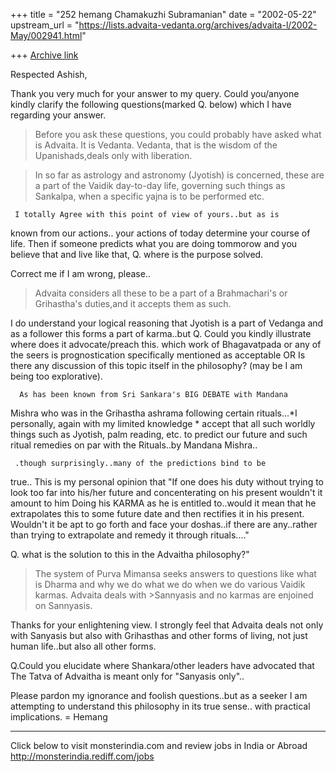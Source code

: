 +++
title = "252 hemang Chamakuzhi Subramanian"
date = "2002-05-22"
upstream_url = "https://lists.advaita-vedanta.org/archives/advaita-l/2002-May/002941.html"

+++
[Archive link](https://lists.advaita-vedanta.org/archives/advaita-l/2002-May/002941.html)

Respected Ashish,

  Thank you very much for your answer to my query. Could
you/anyone kindly clarify the following questions(marked Q. below)
which I have regarding your answer.

>Before you ask these questions, you could probably have asked
>what is Advaita. It is Vedanta. Vedanta, that is the wisdom of
>the Upanishads,deals only with liberation.

>In so far as astrology and astronomy (Jyotish) is
concerned, these are a part of the Vaidik day-to-day life,
governing such things as Sankalpa, when a specific yajna is to be
performed etc.

     I totally Agree with this point of view of yours..but as is
known from our actions.. your actions of today determine your
course of life. Then if someone predicts what you are doing
tommorow and you believe that and live like that,
Q. where is the purpose solved.

  Correct me if I am wrong, please..

>Advaita considers all these to be a part of a Brahmachari's or
>Grihastha's duties,and it accepts them as such.


I do understand your logical reasoning that Jyotish is a part of
Vedanga and as a follower this forms a part of karma..but
   Q. Could you kindly illustrate where does it advocate/preach
this. which work of Bhagavatpada or any of the seers is
prognostication specifically mentioned as acceptable OR Is there
any discussion of this topic itself in the philosophy? (may be I
am being too explorative).

      As has been known from Sri Sankara's BIG DEBATE with Mandana
Mishra who was in the Grihastha ashrama following certain
rituals...*I personally, again with my limited knowledge * accept
that all such worldly things such as Jyotish, palm reading, etc.
to predict our future and such ritual remedies on par with the
Rituals..by Mandana Mishra..

     .though surprisingly..many of the predictions bind to be
true.. This is my personal opinion that "If one does his duty
without trying to look too far into his/her future and
concenterating on his present wouldn't it amount to him Doing his
KARMA as he is entitled to..would it mean that he extrapolates
this to some future date and then rectifies it in his present.
Wouldn't it be apt to go forth and face your doshas..if there are
any..rather than trying to extrapolate and remedy it through
rituals...."

Q. what is the solution to this in the Advaitha philosophy?"

>The system of Purva Mimansa seeks answers to
>questions like what is Dharma and why we do what we do when we do
>various Vaidik karmas. Advaita deals with >Sannyasis and no
>karmas are enjoined on
>Sannyasis.

   Thanks for your enlightening view. I strongly feel that Advaita
deals not only with Sanyasis but also with Grihasthas and other
forms of living, not just human life..but also all other forms.

Q.Could you elucidate where Shankara/other leaders have advocated
that The Tatva of Advaitha is meant only for "Sanyasis only"..


  Please pardon my ignorance and foolish questions..but as a
seeker I am attempting to understand this philosophy in its true
sense.. with practical implications.
  = Hemang
_________________________________________________________
Click below to visit monsterindia.com and review jobs in India or
Abroad
http://monsterindia.rediff.com/jobs

